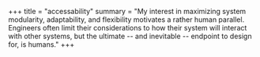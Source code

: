 +++
title = "accessability"
summary = "My interest in maximizing system modularity, adaptability, and flexibility motivates a rather human parallel. Engineers often limit their considerations to how their system will interact with other systems, but the ultimate -- and inevitable -- endpoint to design for, is humans."
+++
